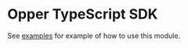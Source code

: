 # Opper TypeScript SDK

See [examples](./examples/README.md) for example of how to use this module.
